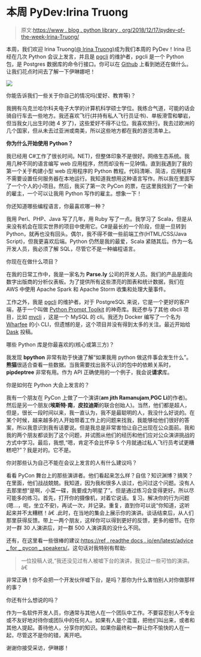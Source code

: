 # 本周 PyDev:Irina Truong

> 原文:[https://www . blog . python library . org/2018/12/17/pydev-of-the-week-Irina-Truong/](https://www.blog.pythonlibrary.org/2018/12/17/pydev-of-the-week-irina-truong/)

本周，我们欢迎 Irina Truong([@ Irina Truong](https://twitter.com/irinatruong))成为我们本周的 PyDev！Irina 已经在几次 Python 会议上发言，并且是 [pgcli](https://www.pgcli.com/) 的维护者，pgcli 是一个 Python 包，是 Postgres 数据库的命令行接口。你可以在 [Github](https://github.com/j-bennet) 上看到她还在做什么。让我们花点时间去了解一下伊琳娜吧！

![](../Images/aa02964058f02d751ee64d105a95a993.png)

你能告诉我们一些关于你自己的情况吗(爱好、教育等)？

我拥有乌克兰哈尔科夫电子大学的计算机科学硕士学位。我练合气道，可能的话会骑自行车去一些地方。我还喜欢飞行(并持有私人飞行员证书)、单板滑雪和攀岩，但当我女儿出生时(她 4 岁了)，这些爱好不得不让位。我喜欢旅行。我去过欧洲的几个国家，但从未去过亚洲或南美，所以这些地方都在我的游览清单上。

**你为什么开始使用 Python？**

我已经用 C#工作了很长时间。NET)，但整体印象不是很好。网络生态系统。我用几种不同的语言编写 web 应用程序，然而却没有一见钟情。直到我遇到了我的第一个关于构建小型 web 应用程序的 Python 教程。代码清晰、简洁，应用程序不需要设置任何服务器在本地运行。我知道我想用这种语言写作。所以我在里面写了一个个人的小项目。然后，我买了第一次 PyCon 的票，在这里我找到了一个新的雇主，一个可以让我用 Python 写作的雇主。想象一下！

你还知道哪些编程语言，你最喜欢哪一种？

我用 Perl、PHP、Java 写了几年，用 Ruby 写了一点。我学习了 Scala，但是从来没有机会在现实世界的项目中使用它。C#是最长的一个阶段，但是一旦转到 Python，就再也没有回头。偶尔，我不得不做一些前端工作(HTML/CSS/Java Script)，但我更喜欢后端。Python 仍然是我的最爱，Scala 紧随其后。作为一名开发人员，我必须了解 SQL，尽管它不是一种编程语言。

你现在在做什么项目？

在我的日常工作中，我是一家名为 **Parse.ly** 公司的开发人员。我们的产品是面向数字出版商的分析仪表板。为了提供所有这些漂亮的图表和统计数据，我们在 AWS 中使用 Apache Spark 和 Apache Storm 收集和处理大量事件。

工作之外，我是 [pgcli](https://github.com/dbcli/pgcli) 的维护者。对于 PostgreSQL 来说，它是一个更好的客户端，基于一个叫做 [Python Prompt Toolkit](https://github.com/jonathanslenders/python-prompt-toolkit) 的神奇库。我还参与了其他 dbcli 项目，比如 [mycli](https://github.com/dbcli/mycli) ，这是一个 MySQL 的 cli。我还为 Docker 编写了一个名为 [Wharfee](https://github.com/j-bennet/wharfee) 的小 CLI，但遗憾的是，这个项目并没有得到太多的关注。最近开始给 [Dask](https://github.com/dask/dask) 投稿。

哪些 Python 库是你最喜欢的(核心或第三方)？

我发现 **bpython** 非常有助于快速了解“如果我用 python 做这件事会发生什么”。**熊猫**很适合查看一些数据。当我需要找出我不认识的包中的依赖关系时， **pipdeptree** 非常有用。作为 API 正确使用的一个例子，我会说**请求**库。

你是如何在 Python 大会上发言的？

我有一个朋友在 PyCon 上做了一个演讲(**am jith Ramanujam**,**PGC Li**的作者)。然后是另一个朋友(**埃斯特·南**，**皮拉迪斯**的联合创始人)。当然，他们都是超人，但是，很长一段时间以来，我一直认为，我不是最聪明的人，我没什么好说的。在某个时候，越来越多的人开始带着工作上的问题来找我，我能够给他们很好的答案，所以我意识到我有话要说。但是我总是非常害怕让自己出现在公众面前。我和我的两个朋友都谈到了这个问题，并试图从他们的经历和他们应对公众演讲挑战的方式中学习。最后，我想,“嗯，肯定不会比怀孕 5 个月就通过私人飞行员考试更糟糕吧?”？我是对的。它不是。

你对那些认为自己不能在会议上发言的人有什么建议吗？

看看 PyCon 舞台上的那些演讲者。他们看起来怎么样？自信？知识渊博？搞笑？在里面，他们战战兢兢。我知道，因为我和很多人谈过，也问过这个问题。没有人去那里想“是啊，小菜一碟，我要成为明星了”。但是通过练习会变得更好。所以尽可能多的练习。首先，打开你的摄像机，对着它说话。复习。解决你的行为问题(嗯...，呃，坐立不安)，再试一次，并记录。重复，直到你可以说“你知道，这听起来并不太糟糕！â€ .此时，在当地的集会上展示你的演讲。谈话结束后，从人们那里获得反馈。带上一两个朋友，这样你可以得到更好的反馈，更多的细节。在你对一群 30 人演讲后，对一群 500 人演讲真的没什么不同。

还有，在这里看一些很棒的建议:[https://ref . readthe docs . io/en/latest/advice _ for _ pycon _ speakers/](https://ref.readthedocs.io/en/latest/advice_for_pycon_speakers/)。这句话对我特别有帮助:

> 一位投稿人说,“我还没见过有人被嘘下台的演讲，我见过一些可怕的演讲。â€

非常正确！你不会把一个开发伙伴嘘下台，是吗？那你为什么害怕别人对你做那样的事？

你还有什么想说的吗？

作为一名软件开发人员，你通常与其他人在一个团队中工作。不要容忍别人不专业或不友好地对待你或团队中的任何人。如果有人是个混蛋，把他们叫出来，或者和其他人提起。善待他人，分享你的知识。如果你最终和一群让你不愉快的人在一起，尽管这不是你的错，离开吧。

谢谢你接受采访，伊琳娜！